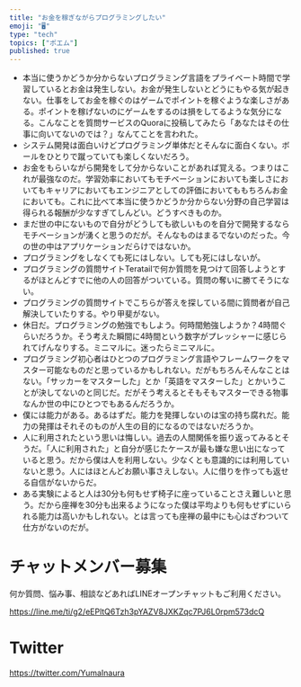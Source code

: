 ```yaml
---
title: "お金を稼ぎながらプログラミングしたい"
emoji: "🖥"
type: "tech"
topics: ["ポエム"]
published: true
---
```


- 本当に使うかどうか分からないプログラミング言語をプライベート時間で学習しているとお金は発生しない。お金が発生しないとどうにもやる気が起きない。仕事をしてお金を稼ぐのはゲームでポイントを稼ぐような楽しさがある。ポイントを稼げないのにゲームをするのは損をしてるような気分になる。こんなことを質問サービスのQuoraに投稿してみたら「あなたはその仕事に向いてないのでは？」なんてことを言われた。
- システム開発は面白いけどプログラミング単体だとそんなに面白くない。ボールをひとりで蹴っていても楽しくないだろう。
- お金をもらいながら開発をして分からないことがあれば覚える。つまりはこれが最強なのだ。学習効率においてもモチベーションにおいても楽しさにおいてもキャリアにおいてもエンジニアとしての評価においてももちろんお金においても。これに比べて本当に使うかどうか分からない分野の自己学習は得られる報酬が少なすぎてしんどい。どうすべきものか。
- まだ世の中にないもので自分がどうしても欲しいものを自分で開発するならモチベーションが湧くと思うのだが。そんなものはまるでないのだった。今の世の中はアプリケーションだらけではないか。
- プログラミングをしなくても死にはしない。しても死にはしないが。
- プログラミングの質問サイトTeratailで何か質問を見つけて回答しようとするがほとんどすでに他の人の回答がついている。質問の奪いに勝てそうにない。
- プログラミングの質問サイトでこちらが答えを探している間に質問者が自己解決していたりする。やり甲斐がない。
- 休日だ。プログラミングの勉強でもしよう。何時間勉強しようか？4時間ぐらいだろうか。そう考えた瞬間に4時間という数字がプレッシャーに感じられてげんなりする。ミニマルに。迷ったらミニマルに。
- プログラミング初心者はひとつのプログラミング言語やフレームワークをマスター可能なものだと思っているかもしれない。だがもちろんそんなことはない。「サッカーをマスターした」とか「英語をマスターした」とかいうことが決してないのと同じだ。だがそう考えるとそもそもマスターできる物事なんか世の中にひとつでもあるんだろうか。
- 僕には能力がある。あるはずだ。能力を発揮しないのは宝の持ち腐れだ。能力の発揮はそれそのものが人生の目的になるのではないだろうか。
- 人に利用されたという思いは悔しい。過去の人間関係を振り返ってみるとそうだ。「人に利用された」と自分が感じたケースが最も嫌な思い出になっていると思う。だから僕は人を利用しない。少なくとも意識的には利用していないと思う。人にはほとんどお願い事さえしない。人に借りを作っても返せる自信がないからだ。
- ある実験によると人は30分も何もせず椅子に座っていることさえ難しいと思う。だから座禅を30分も出来るようになった僕は平均よりも何もせずにいられる能力は高いかもしれない。とは言っても座禅の最中にも心はざわついて仕方がないのだが。



# チャットメンバー募集


何か質問、悩み事、相談などあればLINEオープンチャットもご利用ください。

https://line.me/ti/g2/eEPltQ6Tzh3pYAZV8JXKZqc7PJ6L0rpm573dcQ


# Twitter

https://twitter.com/YumaInaura

